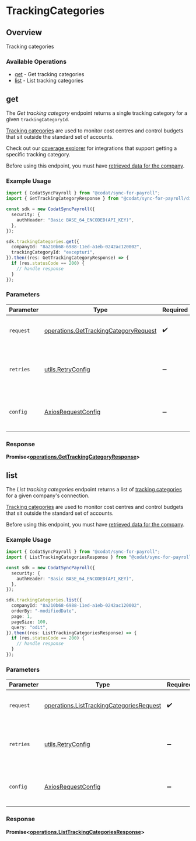 # TrackingCategories

## Overview

Tracking categories

### Available Operations

* [get](#get) - Get tracking categories
* [list](#list) - List tracking categories

## get

The *Get tracking category* endpoint returns a single tracking category for a given `trackingCategoryId`.

[Tracking categories](https://docs.codat.io/sync-for-payroll-api#/schemas/TrackingCategory) are used to monitor cost centres and control budgets that sit outside the standard set of accounts.

Check out our [coverage explorer](https://knowledge.codat.io/supported-features/accounting?view=tab-by-data-type&dataType=trackingCategories) for integrations that support getting a specific tracking category.

Before using this endpoint, you must have [retrieved data for the company](https://docs.codat.io/sync-for-payroll-api#/operations/refresh-company-data).


### Example Usage

```typescript
import { CodatSyncPayroll } from "@codat/sync-for-payroll";
import { GetTrackingCategoryResponse } from "@codat/sync-for-payroll/dist/sdk/models/operations";

const sdk = new CodatSyncPayroll({
  security: {
    authHeader: "Basic BASE_64_ENCODED(API_KEY)",
  },
});

sdk.trackingCategories.get({
  companyId: "8a210b68-6988-11ed-a1eb-0242ac120002",
  trackingCategoryId: "excepturi",
}).then((res: GetTrackingCategoryResponse) => {
  if (res.statusCode == 200) {
    // handle response
  }
});
```

### Parameters

| Parameter                                                                                      | Type                                                                                           | Required                                                                                       | Description                                                                                    |
| ---------------------------------------------------------------------------------------------- | ---------------------------------------------------------------------------------------------- | ---------------------------------------------------------------------------------------------- | ---------------------------------------------------------------------------------------------- |
| `request`                                                                                      | [operations.GetTrackingCategoryRequest](../../models/operations/gettrackingcategoryrequest.md) | :heavy_check_mark:                                                                             | The request object to use for the request.                                                     |
| `retries`                                                                                      | [utils.RetryConfig](../../models/utils/retryconfig.md)                                         | :heavy_minus_sign:                                                                             | Configuration to override the default retry behavior of the client.                            |
| `config`                                                                                       | [AxiosRequestConfig](https://axios-http.com/docs/req_config)                                   | :heavy_minus_sign:                                                                             | Available config options for making requests.                                                  |


### Response

**Promise<[operations.GetTrackingCategoryResponse](../../models/operations/gettrackingcategoryresponse.md)>**


## list

The *List tracking categories* endpoint returns a list of [tracking categories](https://docs.codat.io/sync-for-payroll-api#/schemas/TrackingCategory) for a given company's connection.

[Tracking categories](https://docs.codat.io/sync-for-payroll-api#/schemas/TrackingCategory) are used to monitor cost centres and control budgets that sit outside the standard set of accounts.

Before using this endpoint, you must have [retrieved data for the company](https://docs.codat.io/sync-for-payroll-api#/operations/refresh-company-data).
    

### Example Usage

```typescript
import { CodatSyncPayroll } from "@codat/sync-for-payroll";
import { ListTrackingCategoriesResponse } from "@codat/sync-for-payroll/dist/sdk/models/operations";

const sdk = new CodatSyncPayroll({
  security: {
    authHeader: "Basic BASE_64_ENCODED(API_KEY)",
  },
});

sdk.trackingCategories.list({
  companyId: "8a210b68-6988-11ed-a1eb-0242ac120002",
  orderBy: "-modifiedDate",
  page: 1,
  pageSize: 100,
  query: "odit",
}).then((res: ListTrackingCategoriesResponse) => {
  if (res.statusCode == 200) {
    // handle response
  }
});
```

### Parameters

| Parameter                                                                                            | Type                                                                                                 | Required                                                                                             | Description                                                                                          |
| ---------------------------------------------------------------------------------------------------- | ---------------------------------------------------------------------------------------------------- | ---------------------------------------------------------------------------------------------------- | ---------------------------------------------------------------------------------------------------- |
| `request`                                                                                            | [operations.ListTrackingCategoriesRequest](../../models/operations/listtrackingcategoriesrequest.md) | :heavy_check_mark:                                                                                   | The request object to use for the request.                                                           |
| `retries`                                                                                            | [utils.RetryConfig](../../models/utils/retryconfig.md)                                               | :heavy_minus_sign:                                                                                   | Configuration to override the default retry behavior of the client.                                  |
| `config`                                                                                             | [AxiosRequestConfig](https://axios-http.com/docs/req_config)                                         | :heavy_minus_sign:                                                                                   | Available config options for making requests.                                                        |


### Response

**Promise<[operations.ListTrackingCategoriesResponse](../../models/operations/listtrackingcategoriesresponse.md)>**

